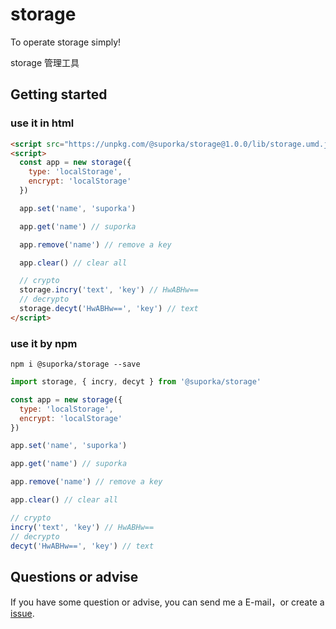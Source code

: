 # storage

To operate storage simply!

storage 管理工具

## Getting started

### use it in html

```html
<script src="https://unpkg.com/@suporka/storage@1.0.0/lib/storage.umd.js"></script>
<script>
  const app = new storage({
    type: 'localStorage',
    encrypt: 'localStorage'
  })

  app.set('name', 'suporka')

  app.get('name') // suporka

  app.remove('name') // remove a key

  app.clear() // clear all

  // crypto
  storage.incry('text', 'key') // HwABHw==
  // decrypto
  storage.decyt('HwABHw==', 'key') // text
</script>
```

### use it by npm

```
npm i @suporka/storage --save
```

```js
import storage, { incry, decyt } from '@suporka/storage'

const app = new storage({
  type: 'localStorage',
  encrypt: 'localStorage'
})

app.set('name', 'suporka')

app.get('name') // suporka

app.remove('name') // remove a key

app.clear() // clear all

// crypto
incry('text', 'key') // HwABHw==
// decrypto
decyt('HwABHw==', 'key') // text
```

## Questions or advise
If you have some question or advise, you can send me a E-mail，or create a [issue](https://github.com/zxpsuper/storage/issues/new).